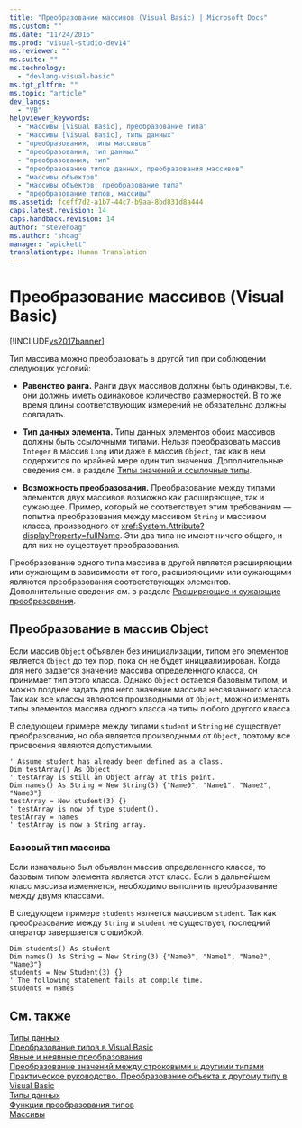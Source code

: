 ```yaml
---
title: "Преобразование массивов (Visual Basic) | Microsoft Docs"
ms.custom: ""
ms.date: "11/24/2016"
ms.prod: "visual-studio-dev14"
ms.reviewer: ""
ms.suite: ""
ms.technology: 
  - "devlang-visual-basic"
ms.tgt_pltfrm: ""
ms.topic: "article"
dev_langs: 
  - "VB"
helpviewer_keywords: 
  - "массивы [Visual Basic], преобразование типа"
  - "массивы [Visual Basic], типы данных"
  - "преобразования, типы массивов"
  - "преобразования, тип данных"
  - "преобразования, тип"
  - "преобразование типов данных, преобразования массивов"
  - "массивы объектов"
  - "массивы объектов, преобразование типа"
  - "преобразование типов, массивы"
ms.assetid: fceff7d2-a1b7-44c7-b9aa-8bd831d8a444
caps.latest.revision: 14
caps.handback.revision: 14
author: "stevehoag"
ms.author: "shoag"
manager: "wpickett"
translationtype: Human Translation
---
```

# Преобразование массивов (Visual Basic)
[!INCLUDE[vs2017banner](../../../../csharp/includes/vs2017banner.md)]

Тип массива можно преобразовать в другой тип при соблюдении следующих условий:  
  
-   **Равенство ранга.** Ранги двух массивов должны быть одинаковы, т.е. они должны иметь одинаковое количество размерностей.  В то же время длины соответствующих измерений не обязательно должны совпадать.  
  
-   **Тип данных элемента.** Типы данных элементов обоих массивов должны быть ссылочными типами.  Нельзя преобразовать массив `Integer` в массив `Long` или даже в массив `Object`, так как в нем содержится по крайней мере один тип значения.  Дополнительные сведения см. в разделе [Типы значений и ссылочные типы](../../../../visual-basic/programming-guide/language-features/data-types/value-types-and-reference-types.md).  
  
-   **Возможность преобразования.** Преобразование между типами элементов двух массивов возможно как расширяющее, так и сужающее.  Пример, который не соответствует этим требованиям — попытка преобразования между массивом `String` и массивом класса, производного от <xref:System.Attribute?displayProperty=fullName>.  Эти два типа не имеют ничего общего, и для них не существует преобразования.  
  
 Преобразование одного типа массива в другой является расширяющим или сужающим в зависимости от того, расширяющими или сужающими являются преобразования соответствующих элементов.  Дополнительные сведения см. в разделе [Расширяющие и сужающие преобразования](../../../../visual-basic/programming-guide/language-features/data-types/widening-and-narrowing-conversions.md).  
  
## Преобразование в массив Object  
 Если массив `Object` объявлен без инициализации, типом его элементов является `Object` до тех пор, пока он не будет инициализирован.  Когда для него задается значение массива определенного класса, он принимает тип этого класса.  Однако `Object` остается базовым типом, и можно позднее задать для него значение массива несвязанного класса.  Так как все классы являются производными от `Object`, можно изменять типы элементов массива одного класса на типы любого другого класса.  
  
 В следующем примере между типами `student` и `String` не существует преобразования, но оба является производными от `Object`, поэтому все присвоения являются допустимыми.  
  
```  
' Assume student has already been defined as a class.  
Dim testArray() As Object  
' testArray is still an Object array at this point.  
Dim names() As String = New String(3) {"Name0", "Name1", "Name2", "Name3"}  
testArray = New student(3) {}  
' testArray is now of type student().  
testArray = names  
' testArray is now a String array.  
```  
  
### Базовый тип массива  
 Если изначально был объявлен массив определенного класса, то базовым типом элемента является этот класс.  Если в дальнейшем класс массива изменяется, необходимо выполнить преобразование между двумя классами.  
  
 В следующем примере `students` является массивом `student`.  Так как преобразование между `String` и `student` не существует, последний оператор завершается с ошибкой.  
  
```  
Dim students() As student  
Dim names() As String = New String(3) {"Name0", "Name1", "Name2", "Name3"}  
students = New Student(3) {}  
' The following statement fails at compile time.  
students = names  
```  
  
## См. также  
 [Типы данных](../../../../visual-basic/programming-guide/language-features/data-types/index.md)   
 [Преобразование типов в Visual Basic](../../../../visual-basic/programming-guide/language-features/data-types/type-conversions.md)   
 [Явные и неявные преобразования](../../../../visual-basic/programming-guide/language-features/data-types/implicit-and-explicit-conversions.md)   
 [Преобразование значений между строковыми и другими типами](../../../../visual-basic/programming-guide/language-features/data-types/conversions-between-strings-and-other-types.md)   
 [Практическое руководство. Преобразование объекта к другому типу в Visual Basic](../../../../visual-basic/programming-guide/language-features/data-types/how-to-convert-an-object-to-another-type.md)   
 [Типы данных](../../../../visual-basic/language-reference/data-types/data-type-summary.md)   
 [Функции преобразования типов](../../../../visual-basic/language-reference/functions/type-conversion-functions.md)   
 [Массивы](../../../../visual-basic/programming-guide/language-features/arrays/index.md)